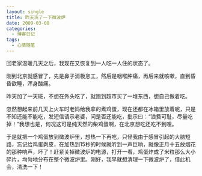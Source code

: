 ```yaml
---
layout: single
title: 昨天洗了一下微波炉
date: 2009-03-08
categories:
  - 博客日记
tags:
  - 心情随笔
---
```


回老家温暖几天之后，我现在又恢复到一人吃一人住的状态了。

刚到北京就感冒了，先是鼻子消极怠工，然后是咽喉肿痛，再后来就咳嗽，直到昏昏欲睡，浑身酸痛。

昨天加了一天班，不想在外头吃了，就跑到超市买了一堆东西，想自己做着吃。

忽然想起来前几天上火车时老妈给我拿的煮鸡蛋，现在还都在冰箱里放着呢，只是不知还能不能吃，发短信请示老婆，问是否还能吃，批示曰：“浪费可耻，尽量吃掉！”我想也是，何况这可是纯天然的柴鸡蛋啊，在北京想吃还吃不到哩。

于是就把一个鸡蛋放到微波炉里，想热一下再吃，只怪我由于感冒引起的大脑短路，忘记给鸡蛋剥皮，在加热到15秒的时候就听到一声巨响，就像正月十五放烟花的那种响声，坏了！赶紧关掉微波炉的电源，打开一看，鸡蛋炸成了米粒那么大小碎片，均匀地分布在整个微波炉里。刚好，我早就想清理一下微波炉了，借此机会，清洗一下！
